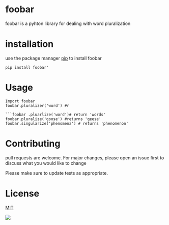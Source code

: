 # foobar
 foobar is a pyhton library for dealing with word pluralization
 # installation 
  use the package manager [pip](https://commonmark.org/help/)  to install foobar 

    pip install foobar'
  

  # Usage

```
Import foobar
foobar.pluralizer('word') #r

```foobar .pluarlize('word')# return 'words'
foobar.pluralize('goose') #returns 'geese'
foobar.singularize('phenomena') # returns 'phenomenon'
```


# Contributing
pull requests are welcome. For major changes, please open an issue first to discuss what you would like to change

Please make sure to update tests as appropriate.
# License
[MIT](https://commonmark.org/help/)

![](https://github.com/mostafamahmoud96/mmahmoud/blob/main/image/city.jpeghttps://github.com/mostafamahmoud96/mmahmoud/blob/main/image/city.jpeg)








